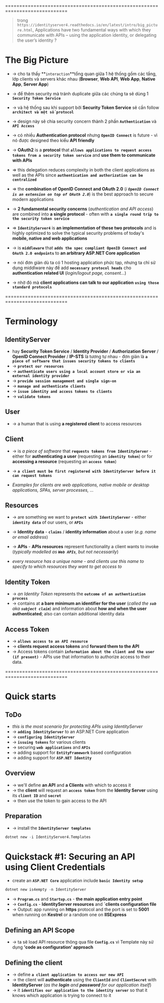============================================================================
> trong `https://identityserver4.readthedocs.io/en/latest/intro/big_picture.html`, Applications have two fundamental ways with which they communicate with APIs – using the application identity, or delegating the user’s identity ?

# The Big Picture
* -> cho ta thấy **`interaction`**tổng quan giữa 1 hệ thống gồm các tầng, lớp clients và servers khác nhau (**Browser**, **Web API**, **Web App**, **Native App**, **Server App**) 
* -> để thêm security mà tránh duplicate giữa các chúng ta sẽ dùng 1 **`Security Token Service`**
* -> và hệ thống sau khi support bởi **Security Token Service** sẽ cần follow **`architect và một số protocol`**
* -> design này sẽ chia security concern thành 2 phần **`Authentication`** và **`API Access`**

* -> có nhiều **Authentication protocol** nhưng **`OpenID Connect`** is future - vì nó được designed theo kiểu **API friendly**

* -> **OAuth2** is a **protocol** that **`allows applications to request access tokens from a security token service`** and **use them to communicate with APIs**
* => this delegation reduces complexity in both the client applications as well as the APIs since **`authentication and authorization can be centralized`**

* => the **combination of OpenID Connect and OAuth 2.0** (_i **`OpenID Connect is an extension on top of OAuth 2.0`**_) is the best approach to secure modern applications
* -> **2 fundamental security concerns** (_authentication and API access_) are combined into **a single protocol** - often with **`a single round trip to the security token service`**

* => **`IdentityServer4`** is **an implementation of these two protocols** and is highly optimized to solve the typical security problems of today's **mobile, native and web applications**
* -> is **`middleware`** that **`adds the spec compliant OpenID Connect and OAuth 2.0 endpoints`** to **an arbitrary ASP.NET Core application**
* -> nói đơn giản dù ta có 1 hosting application phức tạp, nhưng ta chỉ sử dụng middlware này để add **`necessary protocol heads`** cho **authentication related UI** (_login/logout page, consent..._) 
* -> nhờ đó mà **client applications can talk to our application** **`using those standard protocols`**

============================================================================
# Terminology

## IdentityServer
* hay **Security Token Service** / **Identity Provider** / **Authorization Server** / **OpenID Connect Provider** / **IP-STS** là tương tự nhau - đơn giản là **`a piece of software that issues security tokens to clients`**
* -> **`protect our resources`**
* -> **`authenticate users using a local account store or via an external identity provider`**
* -> **`provide session management and single sign-on`**
* -> **`manage and authenticate clients`**
* -> **`issue identity and access tokens to clients`**
* -> **`validate tokens`**

## User
* -> a human that is using **a registered client** to access resources

## Client
* -> is _a piece of software_ that **`requests tokens from IdentityServer`** - either for **authenticating a user** (requesting an **`identity token`**) or for **accessing a resource** (requesting an **`access token`**)
* -> **`a client must be first registered with IdentityServer before it can request tokens`**

* _Examples for clients are web applications, native mobile or desktop applications, SPAs, server processes, ..._

## Resources
* -> are something we want to **`protect with IdentityServer`** - either **`identity data`** of our users, or **`APIs`**
* -> **Identity data** - **`claims`** / **identity information** about a user (_e.g. name or email address_)
* -> **APIs** - **APIs resources** represent functionality a client wants to invoke (_typically modelled as **`Web APIs`**, but not necessarily_)

* _every resource has a unique name - and clients use this name to specify to which resources they want to get access to_

## Identity Token
* -> _an Identity Token_ represents the **`outcome of an authentication process`**
* -> contains at **a bare minimum an identifier for the user** (_called the **`sub`** aka **`subject claim`**_) and information about **how and when the user authenticated**; also can contain additional identity data

## Access Token
* -> **`allows access to an API resource`**
* -> **clients request access tokens** and **forward them to the API**
* -> Access tokens contain **`information about the client and the user (if present)`** - APIs use that information to authorize access to their data.

============================================================================
# Quick starts 

## ToDo
* _this is the most scenario for protecting APIs using IdentityServer_
* -> **`adding IdentityServer`** to an ASP.NET Core application
* -> **`configuring IdentityServer`**
* -> **`issuing tokens`** for various clients
* -> securing **`web applications`** and **`APIs`**
* -> adding support for **`EntityFramework`** based configuration
* -> adding support for **`ASP.NET Identity`**

## Overview
* -> we'll define **an API** and **a Clients** with which to access it
* -> the **client** will request an **`access token`** from the **Identity Server** using its **`client ID`** and **`secret`**
* -> then use the token to gain access to the API

## Preparation
* -> install the **`IdentityServer templates`**
```r
dotnet new -i IdentityServer4.Templates
```

# Quickstack #1: Securing an API using Client Credentials

* create an **`ASP.NET Core`** application include **`basic Identity setup`** 
```r
dotnet new is4empty -n IdentityServer
```
* -> **`Program.cs`** and **`Startup.cs`** - **the main application entry point**
* -> **`Config.cs`** - **IdentityServer resources** and **`clients configuration file**
* -> Output: app running on **https** protocol and the port is set to **5001** when running on **Kestrel** or a random one on **IISExpress**

## Defining an API Scope
* -> ta sẽ load API resource thông qua file **`Config.cs`** vì Template này sử dụng **'code as configuration' approach**

## Defining the client
* -> define **`a client application to access our new API`**
* -> the client will **authenticate** using the **`ClientId`** and **`ClientSecret`** with **IdentityServer** (_as the **login** and **password** for our application itself_)
* -> it **`identifies our application to the identity server`** so that it knows which application is trying to connect to it